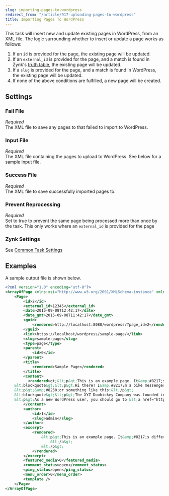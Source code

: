 ```yaml
---
slug: importing-pages-to-wordpress
redirect_from: "/article/917-uploading-pages-to-wordpress"
title: Importing Pages To WordPress
---
```



This task will insert new and update existing pages in WordPress, from an XML file. The logic surrounding whether to insert or update a page works as follows:


1. If an `id` is provided for the page, the existing page will be updated.
2. If an `external_id` is provided for the page, and a match is found  in Zynk's [truth table](727-storage), the existing page will be updated.
3. If a `slug` is provided for the page, and a match is found in WordPress, the existing page will be updated.
4. If none of the above conditions are fulfilled, a new page will be created.

## Settings

### Fail File
_Required_  
The XML file to save any pages to that failed to import to WordPress.	  

### Input File
_Required_  
The XML file containing the pages to upload to WordPress. See below for a sample input file.

### Success File
_Required_  
The XML file to save successfully imported pages to.

### Prevent Reprocessing
_Required_  
Set to true to prevent the same page being processed more than once by the task. This only works where an `external_id` is provided for the page

### Zynk Settings
See [Common Task Settings](common-task-settings)

## Examples

A sample output file is shown below.


```xml
<?xml version="1.0" encoding="utf-8"?>
<ArrayOfPage xmlns:xsi="http://www.w3.org/2001/XMLSchema-instance" xmlns:xsd="http://www.w3.org/2001/XMLSchema">
	<Page>
		<id>2</id>
		<external_id>12345</external_id>
		<date>2015-09-08T12:42:17</date>
		<date_gmt>2015-09-08T11:42:17</date_gmt>
		<guid>
			<rendered>http://localhost:8080/wordpress/?page_id=2</rendered>
		</guid>
		<link>https://localhost/wordpress/sample-page/</link>
		<slug>sample-page</slug>
		<type>page</type>
		<parent>
			<id>0</id>
		</parent>
		<title>
			<rendered>Sample Page</rendered>
		</title>
		<content>
          <rendered>gt;&lt;p&gt;This is an example page. It&amp;#8217;s different from a blog post because it will stay in one place and will show up in your site navigation (in most themes). Most people start with an About page that introduces them to potential site visitors. It might say something like this:&lt;/p&gt;
    &lt;blockquote&gt;&lt;p&gt;Hi there! I&amp;#8217;m a bike messenger by day, aspiring actor by night, and this is my blog. I live in Los Angeles, have a great dog named Jack, and I like pi&amp;#241;a coladas. (And gettin&amp;#8217; caught in the rain.)&lt;/p&gt;&lt;/blockquote&gt;
    &lt;p&gt;&amp;#8230;or something like this:&lt;/p&gt;
    &lt;blockquote&gt;&lt;p&gt;The XYZ Doohickey Company was founded in 1971, and has been providing quality doohickeys to the public ever since. Located in Gotham City, XYZ employs over 2,000 people and does all kinds of awesome things for the Gotham community.&lt;/p&gt;&lt;/blockquote&gt;
    &lt;p&gt;As a new WordPress user, you should go to &lt;a href="http://localhost:8080/wordpress/wp-admin/"&gt;your dashboard&lt;/a&gt; to delete this page and create new pages for your content. Have fun!&lt;/p&gt;</rendered>
		</content>
		<author>
			<id>1</id>
			<slug>admin</slug>
		</author>
		<excerpt>
			<rendered>
				&lt;p&gt;This is an example page. It&amp;#8217;s different from a blog post because it will stay in one place and will show up in your site navigation (in most themes). Most people start with an About page that introduces them to potential site visitors. It might say something like this: Hi there! I&amp;#8217;m a bike messenger &amp;hellip; &lt;a href="https://localhost/wordpress/sample-page/" class="more-link"&gt;Continue reading &lt;span class="screen-reader-text"&gt;Sample Page&lt;/span&gt;
					&lt;/a&gt;
				&lt;/p&gt;
			</rendered>
		</excerpt>
		<featured_media>0</featured_media>
		<comment_status>open</comment_status>
		<ping_status>open</ping_status>
		<menu_order>0</menu_order>
		<template />
	</Page>
</ArrayOfPage>
```